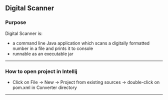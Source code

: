 Digital Scanner
------------------------------------------------------------------------------------------------------------------------
### Purpose

Digital Scanner is:
* a command line Java application which scans a digitally formatted number in a file and prints it to console
* runnable as an executable jar
------------------------------------------------------------------------------------------------------------------------
### How to open project in Intellij

* Click on File -> New -> Project from existing sources -> double-click on pom.xml in Converter directory
------------------------------------------------------------------------------------------------------------------------